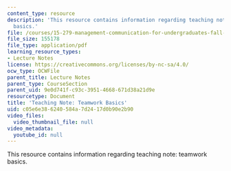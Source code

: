 ```yaml
---
content_type: resource
description: 'This resource contains information regarding teaching note: teamwork
  basics.'
file: /courses/15-279-management-communication-for-undergraduates-fall-2012/c05e6e386240584a7d2417d0b90e2b90_MIT15_279F12_tmwrkBasics.pdf
file_size: 155178
file_type: application/pdf
learning_resource_types:
- Lecture Notes
license: https://creativecommons.org/licenses/by-nc-sa/4.0/
ocw_type: OCWFile
parent_title: Lecture Notes
parent_type: CourseSection
parent_uid: 9e0d741f-c93c-3951-4668-671d38a21d9e
resourcetype: Document
title: 'Teaching Note: Teamwork Basics'
uid: c05e6e38-6240-584a-7d24-17d0b90e2b90
video_files:
  video_thumbnail_file: null
video_metadata:
  youtube_id: null
---
```

This resource contains information regarding teaching note: teamwork basics.